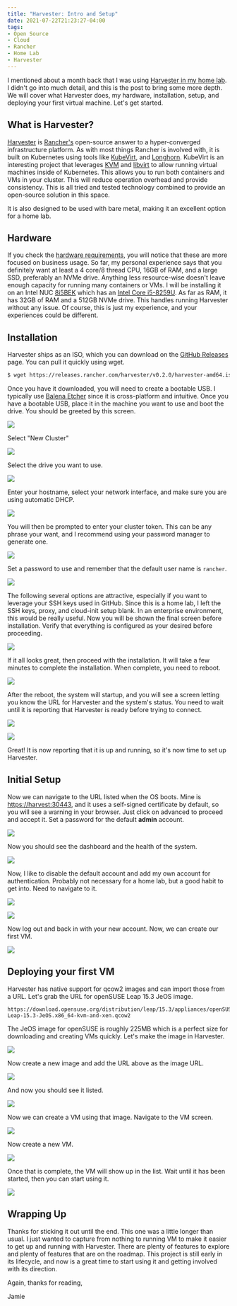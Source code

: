 ```yaml
---
title: "Harvester: Intro and Setup"
date: 2021-07-22T21:23:27-04:00
tags:
- Open Source
- Cloud
- Rancher
- Home Lab
- Harvester
---
```


I mentioned about a month back that I was using [Harvester in my home lab](https://www.phillipsj.net/posts/harvester-running-in-the-home-lab/). I didn't go into much detail, and this is the post to bring some more depth. We will cover what Harvester does, my hardware, installation, setup, and deploying your first virtual machine. Let's get started.

## What is Harvester?

[Harvester](https://harvesterhci.io/) is [Rancher's](https://rancher.com/) open-source answer to a hyper-converged infrastructure platform. As with most things Rancher is involved with, it is built on Kubernetes using tools like [KubeVirt](https://kubevirt.io/), and [Longhorn](https://rancher.com/products/longhorn/). KubeVirt is an interesting project that leverages [KVM](https://www.linux-kvm.org/page/Main_Page) and [libvirt](https://libvirt.org/) to allow running virtual machines inside of Kubernetes. This allows you to run both containers and VMs in your cluster. This will reduce operation overhead and provide consistency. This is all tried and tested technology combined to provide an open-source solution in this space.

It is also designed to be used with bare metal, making it an excellent option for a home lab.

## Hardware

If you check the [hardware requirements](https://docs.harvesterhci.io/v0.2/#hardware-requirements), you will notice that these are more focused on business usage. So far, my personal experience says that you definitely want at least a 4 core/8 thread CPU, 16GB of RAM, and a large SSD, preferably an NVMe drive. Anything less resource-wise doesn't leave enough capacity for running many containers or VMs. I will be installing it on an Intel NUC [8i5BEK](https://www.intel.com/content/www/us/en/products/sku/126148/intel-nuc-kit-nuc8i5beh/specifications.html) which has an [Intel Core i5-8259U](https://www.intel.com/content/www/us/en/products/sku/135935/intel-core-i58259u-processor-6m-cache-up-to-3-80-ghz/specifications.html). As far as RAM, it has 32GB of RAM and a 512GB NVMe drive. This handles running Harvester without any issue. Of course, this is just my experience, and your experiences could be different.

## Installation

Harvester ships as an ISO, which you can download on the [GitHub Releases](https://github.com/harvester/harvester/releases) page. You can pull it quickly using wget.

```Bash
$ wget https://releases.rancher.com/harvester/v0.2.0/harvester-amd64.iso
```

Once you have it downloaded, you will need to create a bootable USB. I typically use [Balena Etcher](https://www.balena.io/etcher/) since it is cross-platform and intuitive. Once you have a bootable USB, place it in the machine you want to use and boot the drive. You should be greeted by this screen.

![](/images/harvester-setup/boot-screen.png)

Select "New Cluster"

![](/images/harvester-setup/install-option-screen.png)

Select the drive you want to use.

![](/images/harvester-setup/device-selection.png)

Enter your hostname, select your network interface, and make sure you are using automatic DHCP.

![](/images/harvester-setup/initial-config.png)

You will then be prompted to enter your cluster token. This can be any phrase your want, and I recommend using your password manager to generate one.

![](/images/harvester-setup/token-creation.png)

Set a password to use and remember that the default user name is `rancher`.

![](/images/harvester-setup/password.png)

The following several options are attractive, especially if you want to leverage your SSH keys used in GitHub. Since this is a home lab, I left the SSH keys, proxy, and cloud-init setup blank. In an enterprise environment, this would be really useful. Now you will be shown the final screen before installation. Verify that everything is configured as your desired before proceeding.

![](/images/harvester-setup/install-confirm.png)

If it all looks great, then proceed with the installation. It will take a few minutes to complete the installation. When complete, you need to reboot.

![](/images/harvester-setup/installation-process.png)

After the reboot, the system will startup, and you will see a screen letting you know the URL for Harvester and the system's status. You need to wait until it is reporting that Harvester is ready before trying to connect.

![](/images/harvester-setup/boot-not-ready.png)

![](/images/harvester-setup/boot-ready.png)

Great! It is now reporting that it is up and running, so it's now time to set up Harvester.

## Initial Setup

Now we can navigate to the URL listed when the OS boots. Mine is [https://harvest:30443](https://harvest:30443), and it uses a self-signed certificate by default, so you will see a warning in your browser. Just click on advanced to proceed and accept it. Set a password for the default **admin** account.

![](/images/harvester-setup/login-screen.png)

Now you should see the dashboard and the health of the system.

![](/images/harvester-setup/dashboard.png)

Now, I like to disable the default account and add my own account for authentication. Probably not necessary for a home lab, but a good habit to get into. Need to navigate to it.

![](/images/harvester-setup/users.png)

![](/images/harvester-setup/new-user.png)

Now log out and back in with your new account. Now, we can create our first VM.

![](/images/harvester-setup/login-as-new-user.png)

## Deploying your first VM

Harvester has native support for qcow2 images and can import those from a URL. Let's grab the URL for openSUSE Leap 15.3 JeOS image.

```
https://download.opensuse.org/distribution/leap/15.3/appliances/openSUSE-Leap-15.3-JeOS.x86_64-kvm-and-xen.qcow2
```

The JeOS image for openSUSE is roughly 225MB which is a perfect size for downloading and creating VMs quickly. Let's make the image in Harvester.

![](/images/harvester-setup/images-list.png)

Now create a new image and add the URL above as the image URL.

![](/images/harvester-setup/new-qcow2-image.png)

And now you should see it listed.

![](/images/harvester-setup/images-new-image.png)

Now we can create a VM using that image. Navigate to the VM screen.

![](/images/harvester-setup/vm-list.png)

Now create a new VM.

![](/images/harvester-setup/new-vm.png)

Once that is complete, the VM will show up in the list. Wait until it has been started, then you can start using it.

![](/images/harvester-setup/vm-started.png)

## Wrapping Up

Thanks for sticking it out until the end. This one was a little longer than usual. I just wanted to capture from nothing to running VM to make it easier to get up and running with Harvester. There are plenty of features to explore and plenty of features that are on the roadmap. This project is still early in its lifecycle, and now is a great time to start using it and getting involved with its direction.

Again, thanks for reading,

Jamie

